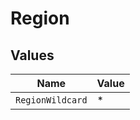 # Region


## Values

| Name             | Value            |
| ---------------- | ---------------- |
| `RegionWildcard` | *                |